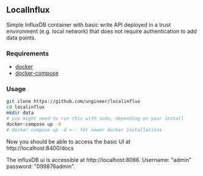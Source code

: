 ## LocalInflux

Simple InfluxDB container with basic write API deployed in a trust environment (e.g. local network) that does not require authentication to add data points.

### Requirements

- [docker](https://docs.docker.com/get-docker/)
- [docker-compose](https://docs.docker.com/compose/install/)

### Usage

```bash
git clone https://github.com/ungineer/localinflux
cd localinflux
mkdir data
# you might need to run this with sudo, depending on your install
docker-compose up -d
# docker compose up -d <-- for newer docker installations
```

Now you should be able to access the basic UI at http://localhost:8400/docs

The influxDB ui is accessible at http://localhost:8086. Username: "admin" password: "099876admin".
